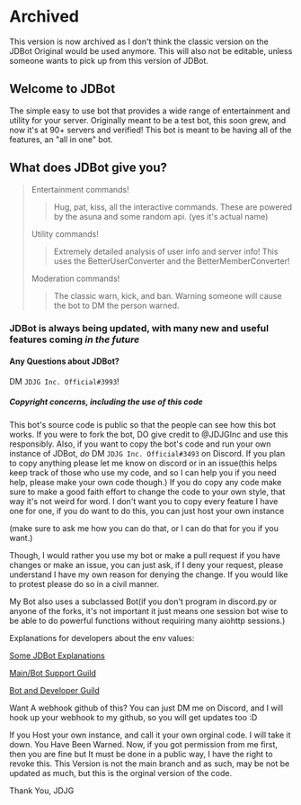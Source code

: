 # Archived

This version is now archived as I don't think the classic version on the JDBot Original would be used anymore.
This will also not be editable, unless someone wants to pick up from this version of JDBot.

## Welcome to JDBot

The simple easy to use bot that provides a wide range of entertainment and utility for your server.
Originally meant to be a test bot, this soon grew, and now it's at 90+ servers and verified!
This bot is meant to be having all of the features, an "all in one" bot.

## What does JDBot give you?

> Entertainment commands!
>
> > Hug, pat, kiss, all the interactive commands.
> > These are powered by the asuna and some random api. (yes it's actual name)
>
> Utility commands!
>
> > Extremely detailed analysis of user info and server info!
> > This uses the BetterUserConverter and the BetterMemberConverter!
>
> Moderation commands!
>
> > The classic warn, kick, and ban.
> > Warning someone will cause the bot to DM the person warned.
>

### JDBot is always being updated, with many new and useful features coming *in the future*

#### Any Questions about JDBot?

DM `JDJG Inc. Official#3993`!

##### Copyright concerns, including the use of this code

This bot's source code is public so that the people can see how this bot works.
If you were to fork the bot, DO give credit to @JDJGInc and use this responsibly.
Also, if you want to copy the bot's code and run your own instance of JDBot, *do* DM `JDJG Inc. Official#3493` on Discord.
If you plan to copy anything please let me know on discord or in an issue(this helps keep track of those who use my code, and so I can help you if you need help, please make your own code though.)
If you do copy any code make sure to make a good faith effort to change the code to your own style, that way it's not weird for word. I don't want you to copy every feature I have one for one, if you do want to do this, you can just host your own instance

(make sure to ask me how you can do that, or I can do that for you if you want.)

Though, I would rather you use my bot or make a pull request if you have changes or make an issue, you can just ask, if I deny your request, please understand I have my own reason for denying the change. If you would like to protest please do so in a civil manner.

My Bot also uses a subclassed Bot(if you don't program in discord.py or anyone of the forks, it's not important it just means one session bot wise to be able to do powerful functions without requiring many aiohttp sessions.)

Explanations for developers about the env values:

[Some JDBot Explanations](https://gist.github.com/JDJGInc/5607b3f63f651d2232a25b305aea4d33)

[Main/Bot Support Guild](https://discord.gg/sHUQCch)

[Bot and Developer Guild](https://discord.gg/Bdj8ZyZCQ2)

Want A webhook github of this?
You can just DM me on Discord, and I will hook up your webhook to my github, so you will get updates too :D

If you Host your own instance, and call it your own orginal code.
I will take it down.
You Have Been Warned.
Now, if you got permission from me first, then you are fine but It must be done in a public way, I have the right to revoke this.
This Version is not the main branch and as such, may be not be updated as much, but this is the orginal version of the code.

Thank You,
JDJG
